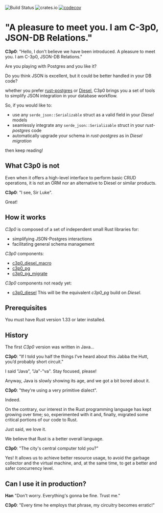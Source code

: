 ![Build Status](https://github.com/ufoscout/c3p0/actions/workflows/build_and_test.yml/badge.svg)
![crates.io](https://img.shields.io/crates/v/c3p0.svg)
[![codecov](https://codecov.io/gh/ufoscout/c3p0/branch/master/graph/badge.svg)](https://codecov.io/gh/ufoscout/c3p0)

# "A pleasure to meet you. I am C-3p0, JSON-DB Relations."


__C3p0__: "Hello, I don't believe we have been introduced.
     A pleasure to meet you. I am C-3p0, JSON-DB Relations."

Are you playing with Postgres and you like it? 

Do you think JSON is excellent, but it could be better handled in your DB code?

whether you prefer [rust-postgres](https://github.com/sfackler/rust-postgres) or 
[Diesel](https://github.com/diesel-rs/diesel), 
C3p0 brings you a set of tools to simplify JSON integration in your database workflow.

So, if you would like to:

- use any `serde_json::Serializable` struct as a valid field in your _Diesel_ models
- seamlessly integrate any `serde_json::Serializable` struct in your _rust-postgres_ code 
- automatically upgrade your schema in _rust-postgres_ as in _Diesel migration_  

then keep reading!

## What C3p0 is not

Even when it offers a high-level interface to perform basic CRUD operations,
it is not an ORM nor an alternative to Diesel or similar products.

__C3p0__: "I see, Sir Luke".

Great!


## How it works 

_C3p0_ is composed of a set of independent small Rust libraries for:
 - simplifying JSON-Postgres interactions
 - facilitating general schema management

_C3p0_ components:
- [c3p0_diesel_macro](c3p0_diesel_macro/README.md)
- [c3p0_pg](c3p0_pg/README.md)
- [c3p0_pg_migrate](c3p0_pg_migrate/README.md)

_C3p0_ components not ready yet:
- [c3p0_diesel](c3p0_diesel/README.md) This will be the
equivalent *c3p0_pg* build on _Diesel_. 


## Prerequisites

You must have Rust version 1.33 or later installed.


## History
The first _C3p0_ version was written in Java...

__C3p0__: "If I told you half the things I’ve heard about this Jabba the Hutt, you’d probably short circuit."

I said "Java", "Ja"-"va". Stay focused, please!

Anyway, Java is slowly showing its age, and we got a bit bored about it.

__C3p0__: "they're using a very primitive dialect".

Indeed.

On the contrary, our interest in the Rust programming language has kept growing over time;
so, experimented with it and, finally, migrated some critical portions of our code to Rust.

Just said, we love it.

We believe that Rust is a better overall language.

__C3p0__: "The city's central computer told you?"
 
Yes! It allows us
to achieve better resource usage,
to avoid the garbage collector and the virtual machine,
and, at the same time, to get a better and safer concurrency level.


## Can I use it in production?
__Han__ "Don't worry. Everything's gonna be fine. Trust me."

__C3p0__: "Every time he employs that phrase, my circuitry becomes erratic!"
